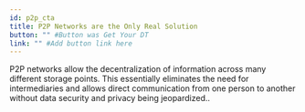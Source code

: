 ```yaml
---
id: p2p_cta
title: P2P Networks are the Only Real Solution
button: "" #Button was Get Your DT
link: "" #Add button link here
---
```


P2P networks allow the decentralization of information across many different storage points. This essentially eliminates the need for intermediaries and allows direct communication from one person to another without data security and privacy being jeopardized..
